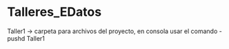 # Talleres_EDatos

Taller1 -> carpeta para archivos del proyecto, en consola usar el comando -pushd Taller1
